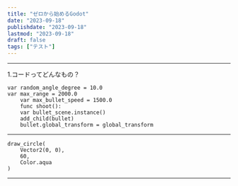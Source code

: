 ```yaml
---
title: "ゼロから始めるGodot"
date: "2023-09-18"
publishdate: "2023-09-18"
lastmod: "2023-09-18"
draft: false
tags: ["テスト"]
---
```

---
1.コードってどんなもの？
```gdscript
var random_angle_degree = 10.0
var max_range = 2000.0
	var max_bullet_speed = 1500.0
	func shoot():
  	var bullet_scene.instance()
  	add_child(bullet)
	bullet.global_transform = global_transform
```

---

```gdscript
draw_circle(
  	Vector2(0, 0),
  	60,
  	Color.aqua
)
```

---



